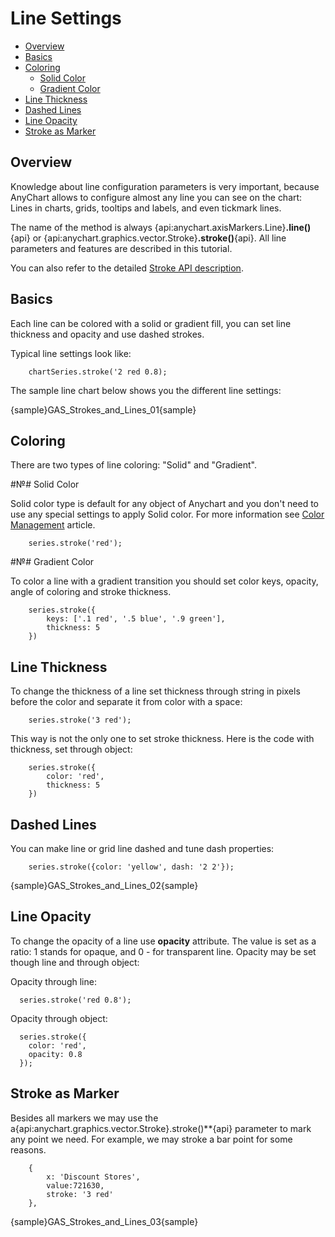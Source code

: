 # Line Settings

* [Overview](#overview)
* [Basics](#basics)
* [Coloring](#coloring)
	* [Solid Color](#solid_color)
	* [Gradient Color](#gradient_color)
* [Line Thickness](#line_thickness)
* [Dashed Lines](#dashed_lines)
* [Line Opacity](#line_opacity)
* [Stroke as Marker](#stroke_as_marker)

## Overview

Knowledge about line configuration parameters is very important, because AnyChart allows to configure almost any line you can see on the chart: Lines in charts, grids, tooltips and labels, and even tickmark lines.

The name of the method is always {api:anychart.axisMarkers.Line}**.line()**{api} or {api:anychart.graphics.vector.Stroke}**.stroke()**{api}. All line parameters and features are described in this tutorial.

You can also refer to the detailed [Stroke API description](../Graphics/Stroke_Settings).

## Basics

Each line can be colored with a solid or gradient fill, you can set line thickness and opacity and use dashed strokes.

Typical line settings look like:

```
    chartSeries.stroke('2 red 0.8);
```

The sample line chart below shows you the different line settings:

{sample}GAS\_Strokes\_and\_Lines\_01{sample}


## Coloring

There are two types of line coloring: "Solid" and "Gradient".

#№# Solid Color

Solid color type is default for any object of Anychart and you don't need to use any special settings to apply Solid color. For more information see [Color Management](Color_Management) article.

```
    series.stroke('red');
```

#№# Gradient Color

To color a line with a gradient transition you should set color keys, opacity, angle of coloring and stroke thickness.

```
    series.stroke({
        keys: ['.1 red', '.5 blue', '.9 green'],
        thickness: 5
    })
```

## Line Thickness

To change the thickness of a line set thickness through string in pixels before the color and separate it from color with a space:

```
    series.stroke('3 red');
```

This way is not the only one to set stroke thickness. Here is the code with thickness, set through object:

```
    series.stroke({
        color: 'red',
        thickness: 5
    })
```

## Dashed Lines

You can make line or grid line dashed and tune dash properties:

```
    series.stroke({color: 'yellow', dash: '2 2'});
```

{sample}GAS\_Strokes\_and\_Lines\_02{sample}

## Line Opacity

To change the opacity of a line use **opacity** attribute. The value is set as a ratio: 1 stands for opaque, and 0 - for transparent line. Opacity may be set though line and through object:

Opacity through line:

```
  series.stroke('red 0.8');
```

Opacity through object:

```
  series.stroke({
    color: 'red',
    opacity: 0.8
  });
```


## Stroke as Marker

Besides all markers we may use the a{api:anychart.graphics.vector.Stroke}.stroke()**{api} parameter to mark any point we need. For example, we may stroke a bar point for some reasons.

```
    {
        x: 'Discount Stores',
        value:721630,
        stroke: '3 red'
    },
```

{sample}GAS\_Strokes\_and\_Lines\_03{sample}